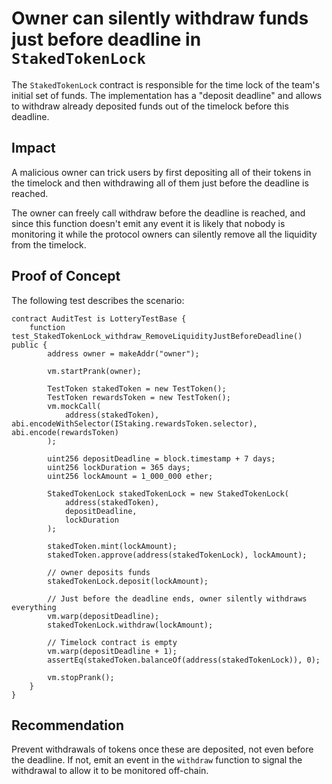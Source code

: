 # Owner can silently withdraw funds just before deadline in `StakedTokenLock`

The `StakedTokenLock` contract is responsible for the time lock of the team's initial set of funds. The implementation has a "deposit deadline" and allows to withdraw already deposited funds out of the timelock before this deadline.

## Impact

A malicious owner can trick users by first depositing all of their tokens in the timelock and then withdrawing all of them just before the deadline is reached.

The owner can freely call withdraw before the deadline is reached, and since this function doesn't emit any event it is likely that nobody is monitoring it while the protocol owners can silently remove all the liquidity from the timelock. 

## Proof of Concept

The following test describes the scenario:

```solidity
contract AuditTest is LotteryTestBase {
    function test_StakedTokenLock_withdraw_RemoveLiquidityJustBeforeDeadline() public {
        address owner = makeAddr("owner");

        vm.startPrank(owner);

        TestToken stakedToken = new TestToken();
        TestToken rewardsToken = new TestToken();
        vm.mockCall(
            address(stakedToken), abi.encodeWithSelector(IStaking.rewardsToken.selector), abi.encode(rewardsToken)
        );

        uint256 depositDeadline = block.timestamp + 7 days;
        uint256 lockDuration = 365 days;
        uint256 lockAmount = 1_000_000 ether;

        StakedTokenLock stakedTokenLock = new StakedTokenLock(
            address(stakedToken),
            depositDeadline,
            lockDuration
        );

        stakedToken.mint(lockAmount);
        stakedToken.approve(address(stakedTokenLock), lockAmount);

        // owner deposits funds
        stakedTokenLock.deposit(lockAmount);

        // Just before the deadline ends, owner silently withdraws everything
        vm.warp(depositDeadline);
        stakedTokenLock.withdraw(lockAmount);

        // Timelock contract is empty
        vm.warp(depositDeadline + 1);
        assertEq(stakedToken.balanceOf(address(stakedTokenLock)), 0);

        vm.stopPrank();
    }
}
```

## Recommendation

Prevent withdrawals of tokens once these are deposited, not even before the deadline. If not, emit an event in the `withdraw` function to signal the withdrawal to allow it to be monitored off-chain.
